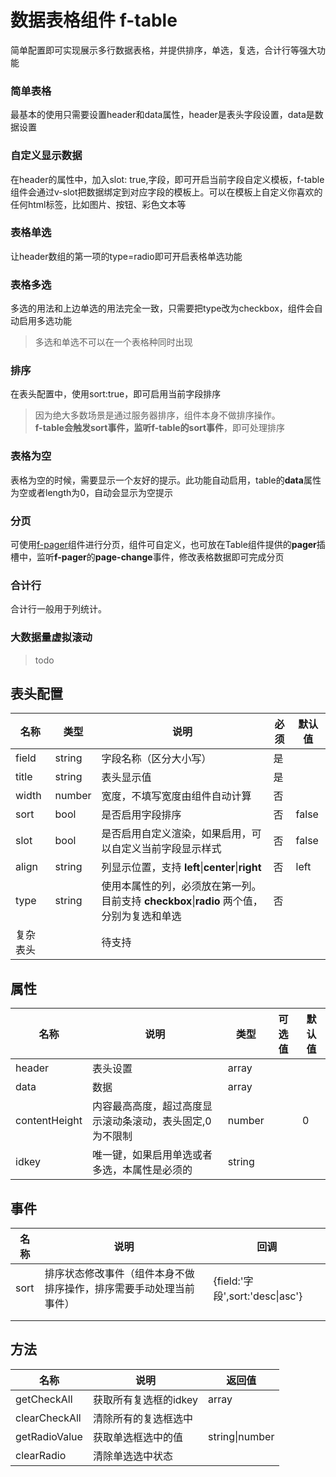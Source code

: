 # 数据表格组件 f-table

简单配置即可实现展示多行数据表格，并提供排序，单选，复选，合计行等强大功能


### 简单表格


最基本的使用只需要设置header和data属性，header是表头字段设置，data是数据设置
<demo path="./TableDemo1.vue"></demo>



### 自定义显示数据

在header的属性中，加入slot: true,字段，即可开启当前字段自定义模板，f-table组件会通过v-slot把数据绑定到对应字段的模板上。可以在模板上自定义你喜欢的任何html标签，比如图片、按钮、彩色文本等

<demo path="./TableDemo2.vue"></demo>

### 表格单选

让header数组的第一项的type=radio即可开启表格单选功能

<demo path="./TableDemo3.vue"></demo>


### 表格多选


多选的用法和上边单选的用法完全一致，只需要把type改为checkbox，组件会自动启用多选功能

<demo path="./TableDemo4.vue"></demo>

> 多选和单选不可以在一个表格种同时出现



### 排序



在表头配置中，使用sort:true，即可启用当前字段排序


<demo path="./TableDemo5.vue"></demo>

> 因为绝大多数场景是通过服务器排序，组件本身不做排序操作。  
**f-table会触发sort事件，监听f-table的sort事件**，即可处理排序

### 表格为空

表格为空的时候，需要显示一个友好的提示。此功能自动启用，table的**data**属性为空或者length为0，自动会显示为空提示

<demo path="./TableDemo8.vue"></demo>


### 分页

可使用[f-pager](/#/pager)组件进行分页，组件可自定义，也可放在Table组件提供的**pager**插槽中，监听**f-pager**的**page-change**事件，修改表格数据即可完成分页

<demo path="./TableDemo6.vue"></demo>

### 合计行

合计行一般用于列统计。

<demo path="./TableDemo7.vue"></demo>

### 大数据量虚拟滚动

> todo




## 表头配置

| 名称     | 类型   | 说明                                                         | 必须 | 默认值 |
| -------- | ------ | ------------------------------------------------------------ | ---- | ------ |
| field    | string | 字段名称（区分大小写）                                       | 是   |        |
| title    | string | 表头显示值                                                   | 是   |        |
| width    | number | 宽度，不填写宽度由组件自动计算                               | 否   |        |
| sort     | bool   | 是否启用字段排序                                             | 否   | false  |
| slot     | bool   | 是否启用自定义渲染，如果启用，可以自定义当前字段显示样式     | 否   | false  |
| align    | string | 列显示位置，支持 **left**\|**center**\|**right**             | 否   | left   |
| type     | string | 使用本属性的列，必须放在第一列。目前支持 **checkbox**\|**radio** 两个值，分别为复选和单选 | 否   |        |
| 复杂表头 |        | 待支持                                                       |      |        |



## 属性

| 名称          | 说明                                                     | 类型   | 可选值 | 默认值 |
| ------------- | -------------------------------------------------------- | ------ | ------ | ------ |
| header        | 表头设置                                                 | array  |        |        |
| data          | 数据                                                     | array  |        |        |
| contentHeight | 内容最高高度，超过高度显示滚动条滚动，表头固定,0为不限制 | number |        | 0      |
| idkey         | 唯一键，如果启用单选或者多选，本属性是必须的             | string |        |        |

## 事件

| 名称 | 说明                                                         | 回调                            |
| ---- | ------------------------------------------------------------ | ------------------------------- |
| sort | 排序状态修改事件（组件本身不做排序操作，排序需要手动处理当前事件） | {field:'字段',sort:'desc\|asc'} |
|      |                                                              |                                 |
|      |                                                              |                                 |



## 方法

| 名称          | 说明                  | 返回值         |
| ------------- | --------------------- | -------------- |
| getCheckAll   | 获取所有复选框的idkey | array          |
| clearCheckAll | 清除所有的复选框选中  |                |
| getRadioValue | 获取单选框选中的值    | string\|number |
| clearRadio    | 清除单选选中状态      |                |

